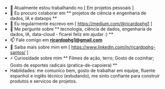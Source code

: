 <!--p align = "center">
  <img src = "/" alt = "Oi, sou Ricardo">
</p-->

<!--
Como fazer o gif bio?
💜 Agradecimentos a [matyo91] (https://github.com/matyo91)
Fiz meu com https://codesandbox.io/s/github-profile-2ijk7
Então gravei minha tela em GIF no Mac com Quicktime e salvei o resultado em [assets / github.mov] (assets / github.mov)
Este [conversor de GIF] (https://ezgif.com/video-to-gif) me ajuda a criar um comando dedicado que converte MOV em GIF.
Em seguida, salvo o resultado em [assets / github.gif] (assets / github.gif)
-->

- 🔭 Atualmente estou trabalhando no [ Em projetos pessoais ] 
- 👯 Eu procuro colaborar em ** projetos de ciência e engenharia de dados, IA e dataops **
- 📝 Eu regularmente escrevo em [ https://medium.com/@ricardophg1 ]
- 💬 Me pergunte sobre ** tecnologia, ciência de dados, engenharia de dados, IA, data-cloud - ficarei feliz em ajudar :) **
- 📫 Fale comigo em **ricardophg1@gmail.com**
- 📄 Saiba mais sobre mim em [ https://www.linkedin.com/in/ricardophg-santos/ ]
- ⚡ Curiosidade sobre mim ** Filmes de ação, terro; Gosto de cozinhar; Gosto de esportes radicais (pratica-de-capoiera) **
- Habilidades: me comunico bem, gosto de trabalhar em equipe, fluente espanhol e inglês técnico (estudando), me sinto confiante para construir produtos e servicos de projetos.
